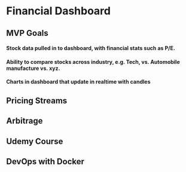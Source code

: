 # Financial Dashboard

## MVP Goals

#### Stock data pulled in to dashboard, with financial stats such as P/E.
#### Ability to compare stocks across industry, e.g. Tech, vs. Automobile manufacture vs. xyz.
#### Charts in dashboard that update in realtime with candles

## Pricing Streams

## Arbitrage

## Udemy Course

## DevOps with Docker